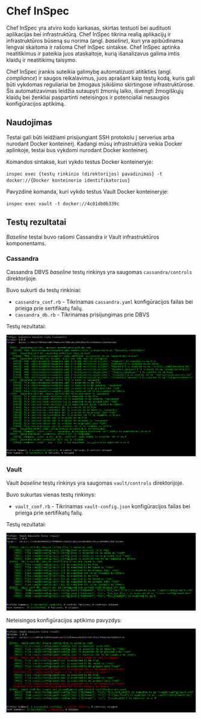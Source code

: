 # Chef InSpec
Chef InSpec yra atviro kodo karkasas, skirtas testuoti bei audituoti aplikacijas bei infrastruktūrą. Chef InSpec tikrina realią aplikacijų ir infrastruktūros būseną su norima (angl. *baseline*), kuri yra apibūdinama lengvai skaitoma ir rašoma Chef InSpec sintakse. Chef InSpec aptinka neatitikimus ir pateikia juos ataskaitoje, kurią išanalizavus galima imtis klaidų ir neatitikimų taisymo.

Chef InSpec įrankis suteikia galimybę automatizuoti atitikties (angl. *compliance*) ir saugos reikalavimus, juos aprašant kaip testų kodą, kuris gali būti vykdomas reguliariai be žmogaus įsikišimo skirtingose infrastruktūrose. Šis automatizavimas leidžia sutaupyti žmonių laiko, išvengti žmogiškųjų klaidų bei ženkliai paspartinti neteisingos ir potencialiai nesaugios konfigūracijos aptikimą.

## Naudojimas
Testai gali būti leidžiami prisijungiant SSH protokolu į serverius arba nurodant Docker konteinerį. Kadangi mūsų infrastruktūra veikia Docker aplinkoje, testai bus vykdomi nurodant Docker konteinerį. 

Komandos sintaksė, kuri vykdo testus Docker konteineryje:

`inspec exec {testų rinkinio (direktorijos) pavadinimas} -t docker://{Docker konteinerio identifikatorius}`

Pavyzdinė komanda, kuri vykdo testus Vault Docker konteineryje:

`inspec exec vault -t docker://4c01db0b339c`

## Testų rezultatai

*Baseline* testai buvo rašomi Cassandra ir Vault infrastruktūros komponentams.

### Cassandra
Cassandra DBVS *baseline* testų rinkinys yra saugomas `cassandra/controls` direktorijoje.

Buvo sukurti du testų rinkiniai:
- `cassandra_conf.rb` - Tikrinamas `cassandra.yaml` konfigūracijos failas bei prieiga prie sertifikatų failų.
- `cassandra_db.rb` - Tikrinamas prisijungimas prie DBVS

Testų rezultatai:

![Cassandra baseline testų rezultatai](../images/cassandra-baseline.png)

### Vault
Vault *baseline* testų rinkinys yra saugomas `vault/controls` direktorijoje.

Buvo sukurtas vienas testų rinkinys:
- `vault_conf.rb` - Tikrinamas `vault-config.json` konfigūracijos failas bei prieiga prie sertifikatų failų.

Testų rezultatai:

![Vault baseline testų rezultatai](../images/vault-baseline.png)

Neteisingos konfigūracijos aptikimo pavyzdys:

![Neteisingos konfigūracijos aptikimo pavyzdys](../images/vault-misconfiguration.png)

